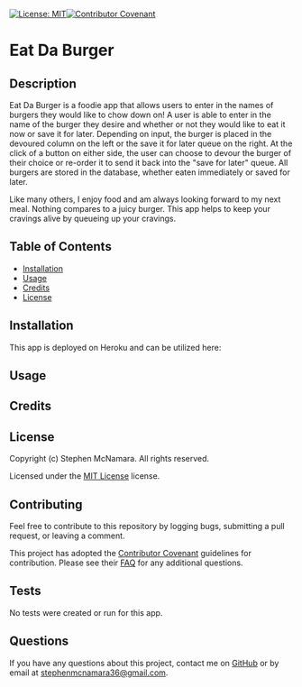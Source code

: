 [![License: MIT](https://img.shields.io/badge/License-MIT-yellow.svg)](https://opensource.org/licenses/MIT)[![Contributor Covenant](https://img.shields.io/badge/Contributor%20Covenant-v2.0%20adopted-ff69b4.svg)](code_of_conduct.md)

# Eat Da Burger

## Description

Eat Da Burger is a foodie app that allows users to enter in the names of burgers they would like to chow down on! A user is able to enter in the name of the burger they desire and whether or not they would like to eat it now or save it for later. Depending on input, the burger is placed in the devoured column on the left or the save it for later queue on the right. At the click of a button on either side, the user can choose to devour the burger of their choice or re-order it to send it back into the "save for later" queue. All burgers are stored in the database, whether eaten immediately or saved for later.

Like many others, I enjoy food and am always looking forward to my next meal. Nothing compares to a juicy burger. This app helps to keep your cravings alive by queueing up your cravings.

## Table of Contents

- [Installation](#installation)
- [Usage](#usage)
- [Credits](#credits)
- [License](#license)

## Installation

This app is deployed on Heroku and can be utilized here:

## Usage

## Credits

## License

Copyright (c) Stephen McNamara. All rights reserved.

Licensed under the [MIT License](LICENSE.txt) license.

## Contributing

Feel free to contribute to this repository by logging bugs, submitting a pull request, or leaving a comment.

This project has adopted the [Contributor Covenant](https://www.contributor-covenant.org/) guidelines for contribution. Please see their [FAQ](https://www.contributor-covenant.org/faq/) for any additional questions.

## Tests

No tests were created or run for this app.

## Questions

If you have any questions about this project, contact me on [GitHub](github.com/mac-attac) or by email at stephenmcnamara36@gmail.com.
